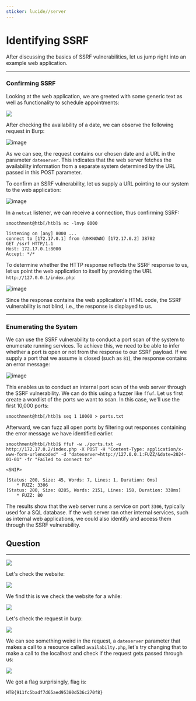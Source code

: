```yaml
---
sticker: lucide//server
---
```


# Identifying SSRF

After discussing the basics of SSRF vulnerabilities, let us jump right into an example web application.

***

### Confirming SSRF

Looking at the web application, we are greeted with some generic text as well as functionality to schedule appointments:

&#x20; &#x20;

![](https://academy.hackthebox.com/storage/modules/145/ssrf/ssrf_identify_1.png)

After checking the availability of a date, we can observe the following request in Burp:

![image](https://academy.hackthebox.com/storage/modules/145/ssrf/ssrf_identify_2.png)

As we can see, the request contains our chosen date and a URL in the parameter `dateserver`. This indicates that the web server fetches the availability information from a separate system determined by the URL passed in this POST parameter.

To confirm an SSRF vulnerability, let us supply a URL pointing to our system to the web application:

![image](https://academy.hackthebox.com/storage/modules/145/ssrf/ssrf_identify_3.png)

In a `netcat` listener, we can receive a connection, thus confirming SSRF:

```shell-session
smoothment@htb[/htb]$ nc -lnvp 8000

listening on [any] 8000 ...
connect to [172.17.0.1] from (UNKNOWN) [172.17.0.2] 38782
GET /ssrf HTTP/1.1
Host: 172.17.0.1:8000
Accept: */*
```

To determine whether the HTTP response reflects the SSRF response to us, let us point the web application to itself by providing the URL `http://127.0.0.1/index.php`:

![image](https://academy.hackthebox.com/storage/modules/145/ssrf/ssrf_identify_4.png)

Since the response contains the web application's HTML code, the SSRF vulnerability is not blind, i.e., the response is displayed to us.

***

### Enumerating the System

We can use the SSRF vulnerability to conduct a port scan of the system to enumerate running services. To achieve this, we need to be able to infer whether a port is open or not from the response to our SSRF payload. If we supply a port that we assume is closed (such as `81`), the response contains an error message:

![image](https://academy.hackthebox.com/storage/modules/145/ssrf/ssrf_identify_5.png)

This enables us to conduct an internal port scan of the web server through the SSRF vulnerability. We can do this using a fuzzer like `ffuf`. Let us first create a wordlist of the ports we want to scan. In this case, we'll use the first 10,000 ports:

```shell-session
smoothment@htb[/htb]$ seq 1 10000 > ports.txt
```

Afterward, we can fuzz all open ports by filtering out responses containing the error message we have identified earlier.

```shell-session
smoothment@htb[/htb]$ ffuf -w ./ports.txt -u http://172.17.0.2/index.php -X POST -H "Content-Type: application/x-www-form-urlencoded" -d "dateserver=http://127.0.0.1:FUZZ/&date=2024-01-01" -fr "Failed to connect to"

<SNIP>

[Status: 200, Size: 45, Words: 7, Lines: 1, Duration: 0ms]
    * FUZZ: 3306
[Status: 200, Size: 8285, Words: 2151, Lines: 158, Duration: 338ms]
    * FUZZ: 80
```

The results show that the web server runs a service on port `3306`, typically used for a SQL database. If the web server ran other internal services, such as internal web applications, we could also identify and access them through the SSRF vulnerability.

## Question

***

![](gitbook/cybersecurity/images/Pasted%20image%2020250210181120.png)

Let's check the website:

![](gitbook/cybersecurity/images/Pasted%20image%2020250210181150.png)

We find this is we check the website for a while:

![](gitbook/cybersecurity/images/Pasted%20image%2020250210181131.png)

Let's check the request in burp:

![](gitbook/cybersecurity/images/Pasted%20image%2020250210182951.png)

We can see something weird in the request, a `dateserver` parameter that makes a call to a resource called `availabilty.php`, let's try changing that to make a call to the localhost and check if the request gets passed through us:

![](gitbook/cybersecurity/images/Pasted%20image%2020250211142012.png)

We got a flag surprisingly, flag is:

```
HTB{911fc5badf7d65aed95380d536c270f8}
```
